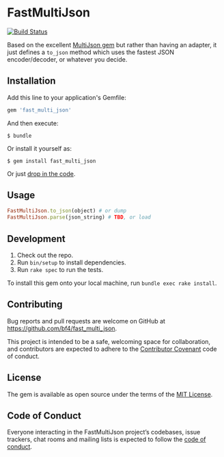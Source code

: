 # FastMultiJson

[![Build Status](https://travis-ci.org/bf4/fast_multi_json.svg?branch=master)](https://travis-ci.org/bf4/fast_multi_json)

Based on the excellent [MultiJson gem](https://github.com/intridea/multi_json) but rather than having
an adapter, it just defines a `to_json` method which uses the fastest JSON encoder/decoder,
or whatever you decide.

## Installation

Add this line to your application's Gemfile:

```ruby
gem 'fast_multi_json'
```

And then execute:

    $ bundle

Or install it yourself as:

    $ gem install fast_multi_json

Or just [drop in the code](https://github.com/bf4/fast_jsonapi/blob/10a1dfd2411f7feee0196a43958445ca9af7f857/lib/fast_jsonapi/multi_to_json.rb).

## Usage

```ruby
FastMultiJson.to_json(object) # or dump
FastMultiJson.parse(json_string) # TBD, or load
```

## Development

1. Check out the repo.
2. Run `bin/setup` to install dependencies.
3. Run `rake spec` to run the tests.

To install this gem onto your local machine, run `bundle exec rake install`.

## Contributing

Bug reports and pull requests are welcome on GitHub at https://github.com/bf4/fast_multi_json.

This project is intended to be a safe, welcoming space for collaboration,
and contributors are expected to adhere to the [Contributor Covenant](http://contributor-covenant.org) code of conduct.

## License

The gem is available as open source under the terms of the [MIT License](https://opensource.org/licenses/MIT).

## Code of Conduct

Everyone interacting in the FastMultiJson project’s codebases, issue trackers,
chat rooms and mailing lists is expected to follow the [code of conduct](https://github.com/bf4/fast_multi_json/blob/master/CODE_OF_CONDUCT.md).
